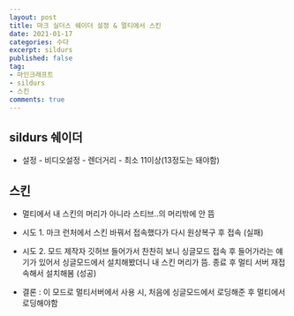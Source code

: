 ```yaml
---
layout: post
title: 마크 실더스 쉐이더 설정 & 멀티에서 스킨
date: 2021-01-17
categories: 수다
excerpt: sildurs
published: false
tag:
- 마인크래프트
- sildurs
- 스킨
comments: true
---
```


## sildurs 쉐이더

- 설정 - 비디오설정 - 렌더거리 - 최소 11이상(13정도는 돼야함)

## 스킨

- 멀티에서 내 스킨의 머리가 아니라 스티브..의 머리밖에 안 뜸
- 시도 1. 마크 런처에서 스킨 바꿔서 접속했다가 다시 원상복구 후 접속 (실패)
- 시도 2. 모드 제작자 깃허브 들어가서 찬찬히 보니 싱글모드 접속 후 들어가라는 얘기가 있어서 싱글모드에서 설치해봤더니 내 스킨 머리가 뜸. 종료 후 멀티 서버 재접속해서 설치해봄 (성공)

- 결론 : 이 모드로 멀티서버에서 사용 시, 처음에 싱글모드에서 로딩해준 후 멀티에서 로딩해야함